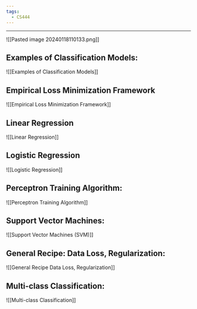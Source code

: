 ```yaml
---
tags:
  - CS444
---
```

---
![[Pasted image 20240118110133.png]]
## Examples of Classification Models: 
![[Examples of Classification Models]]
## Empirical Loss Minimization Framework 

![[Empirical Loss Minimization Framework]]
## Linear Regression
![[Linear Regression]]


## Logistic Regression
![[Logistic Regression]]
## Perceptron Training Algorithm:
![[Perceptron Training Algorithm]]
## Support Vector Machines:
![[Support Vector Machines (SVM)]]

## General Recipe: Data Loss, Regularization:
![[General Recipe Data Loss, Regularization]]
## Multi-class Classification:
![[Multi-class Classification]]
